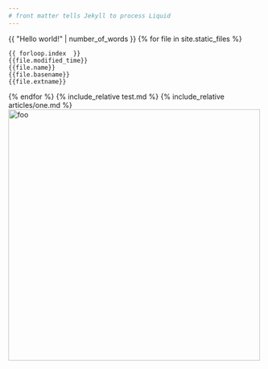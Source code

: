 ```yaml
---
# front matter tells Jekyll to process Liquid
---
```

{{ "Hello world!" | number_of_words }}
{% for file in site.static_files %}

    {{ forloop.index  }}
    {{file.modified_time}} 
    {{file.name}} 
    {{file.basename}}
    {{file.extname}}
    
{% endfor %}
{% include_relative test.md %}
{% include_relative articles/one.md %}
<image src="images/foo.jpg" alt="foo" width="500">
